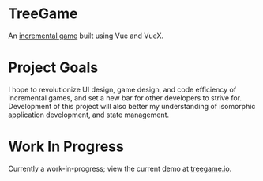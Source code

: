 # TreeGame

An [incremental game](https://en.wikipedia.org/wiki/Incremental_game) built using Vue and VueX. 

# Project Goals

I hope to revolutionize UI design, game design, and code efficiency of incremental games, and set a new bar for other developers to strive for. Development of this project will also better my understanding of isomorphic application development, and state management.

# Work In Progress

Currently a work-in-progress; view the current demo at [treegame.io](http://treegame.io).
